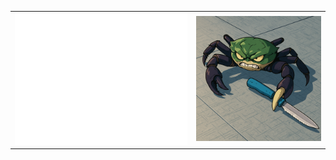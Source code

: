 <table border="0" cellspacing="0" cellpadding="0">
    <tr>
        <td>
            <picture>
                <img src="./github-metrics.svg"/>
            </picture>
        </td>
        <td>
            <picture>
                <img src="./crap.png" style="max-width: 200px;">
            </picture>
        </td>
    </tr>
</table>
<!--START_SECTION:waka-->
<!--END_SECTION:waka-->